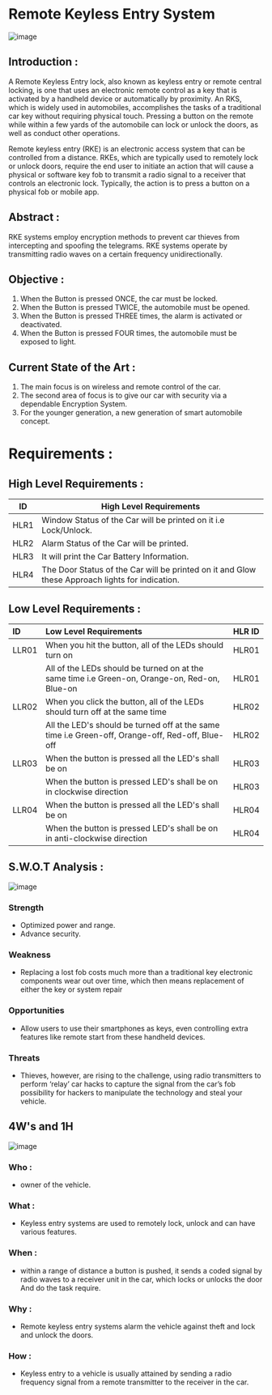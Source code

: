 
#  Remote Keyless Entry System 
![image](https://user-images.githubusercontent.com/98873866/158000452-70709484-3d5a-4d10-b552-79a0ad043d16.png)



## Introduction :
A Remote Keyless Entry lock, also known as keyless entry or remote central locking, is one that uses an electronic remote control as a key that is activated by a handheld device or automatically by proximity. An RKS, which is widely used in automobiles, accomplishes the tasks of a traditional car key without requiring physical touch. Pressing a button on the remote while within a few yards of the automobile can lock or unlock the doors, as well as conduct other operations.

Remote keyless entry (RKE) is an electronic access system that can be controlled from a distance. RKEs, which are typically used to remotely lock or unlock doors, require the end user to initiate an action that will cause a physical or software key fob to transmit a radio signal to a receiver that controls an electronic lock. Typically, the action is to press a button on a physical fob or mobile app.

## Abstract :
RKE systems employ encryption methods to prevent car thieves from intercepting and spoofing the telegrams. RKE systems operate by transmitting radio waves on a certain frequency unidirectionally.

## Objective :
1. When the Button is pressed ONCE, the car must be locked.
2. When the Button is pressed TWICE, the automobile must be opened.
3. When the Button is pressed THREE times, the alarm is activated or deactivated.
4. When the Button is pressed FOUR times, the automobile must be exposed to light.

## Current State of the Art :
 1. The main focus is on wireless and remote control of the car.
2. The second area of focus is to give our car with security via a dependable Encryption System.
3. For the younger generation, a new generation of smart automobile concept.


# Requirements :


## High Level Requirements :

| ID | High Level Requirements       |
| -------- | ----------------------- |
| HLR1 | Window Status of the Car will be printed on it i.e Lock/Unlock. |
| HLR2 | Alarm Status of the Car will be printed. |
| HLR3 | It will print the Car Battery Information.|
| HLR4 | The Door Status of the Car will be printed on it and Glow these Approach lights for indication.|

## Low Level Requirements :
|ID	    | Low Level Requirements                                   |HLR ID
|:------|:---------------------------------------------------------|:----
|LLR01	| When you hit the button, all of the LEDs should turn on  |HLR01
|| All of the LEDs should be turned on at the same time i.e Green-on, Orange-on, Red-on, Blue-on|HLR01
|LLR02	|When you click the button, all of the LEDs should turn off at the same time                   |HLR02
|	|All the LED's should be turned off at the same time i.e Green-off, Orange-off, Red-off, Blue-off|HLR02
|LLR03	| When the button is pressed all the LED's shall be on           |HLR03
|| When the button is pressed LED's shall be on in clockwise direction |HLR03
|LLR04| When the button is pressed all the LED's shall be on   |HLR04
|| When the button is pressed LED's shall be on in anti-clockwise direction |HLR04


## S.W.O.T Analysis :
![image](https://user-images.githubusercontent.com/98873866/157827867-fa1aeed7-5a17-4c95-b4d7-5276ad38ec6a.png)

### Strength
* Optimized power and range.
* Advance security.
### Weakness
* Replacing a lost fob costs much more than a traditional key electronic components wear out over time, which then means replacement of either the key or system repair
### Opportunities
* Allow users to use their smartphones as keys, even controlling extra features like remote start from these handheld devices.
	
### Threats
* Thieves, however, are rising to the challenge, using radio transmitters to perform ‘relay’ car hacks to capture the signal from the car’s fob 
possibility for hackers to manipulate the technology and steal your vehicle.

## 4W's and 1H
![image](https://user-images.githubusercontent.com/98873866/157827651-446caa09-70fe-49cf-a575-757ce84de1ff.png)


 ### Who :
 * owner of the vehicle.

### What :
* Keyless entry systems are used to remotely lock, unlock and can
have various features.

### When :
* within a range of distance a button is pushed, it sends a coded signal by radio waves to a receiver unit in the car, which locks or unlocks the door And do the task require.
### Why :
* Remote keyless entry systems alarm the vehicle against theft and lock and unlock the doors.
### How :
* Keyless entry to a vehicle is usually attained by sending a radio frequency signal from a remote transmitter to the receiver in the car.

